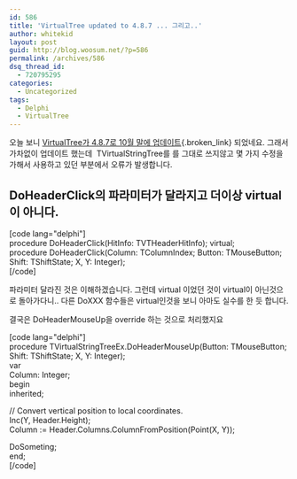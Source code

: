 ```yaml
---
id: 586
title: 'VirtualTree updated to 4.8.7 ... 그리고..'
author: whitekid
layout: post
guid: http://blog.woosum.net/?p=586
permalink: /archives/586
dsq_thread_id:
  - 720795295
categories:
  - Uncategorized
tags:
  - Delphi
  - VirtualTree
---
```

오늘 보니 [VirtualTree가 4.8.7로 10월 말에 업데이트][1]{.broken_link} 되었네요. 그래서 가차없이 업데이트 했는데  TVirtualStringTree를 를 그대로 쓰지않고 몇 가지 수정을 가해서 사용하고 있던 부분에서 오류가 발생합니다.

## DoHeaderClick의 파라미터가 달라지고 더이상 virtual이 아니다.

[code lang="delphi"]  
procedure DoHeaderClick(HitInfo: TVTHeaderHitInfo); virtual;  
procedure DoHeaderClick(Column: TColumnIndex; Button: TMouseButton; Shift: TShiftState; X, Y: Integer);  
[/code]</pre> 

파라미터 달라진 것은 이해하겠습니다. 그런데 virtual 이었던 것이 virtual이 아닌것으로 돌아가다니.. 다른 DoXXX 함수들은 virtual인것을 보니 아마도 실수를 한 듯 합니다.

결국은 DoHeaderMouseUp을 override 하는 것으로 처리했지요

[code lang="delphi"]  
procedure TVirtualStringTreeEx.DoHeaderMouseUp(Button: TMouseButton;  
Shift: TShiftState; X, Y: Integer);  
var  
Column: Integer;  
begin  
inherited;

// Convert vertical position to local coordinates.  
Inc(Y, Header.Height);  
Column := Header.Columns.ColumnFromPosition(Point(X, Y));

DoSometing;  
end;  
[/code]

 [1]: http://www.soft-gems.net/index.php?option=com_content&task=view&id=59&Itemid=1
